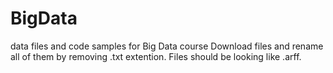 # BigData
data files and code samples for Big Data course
Download files and rename all of them by removing .txt extention. Files should be looking like <name>.arff.
